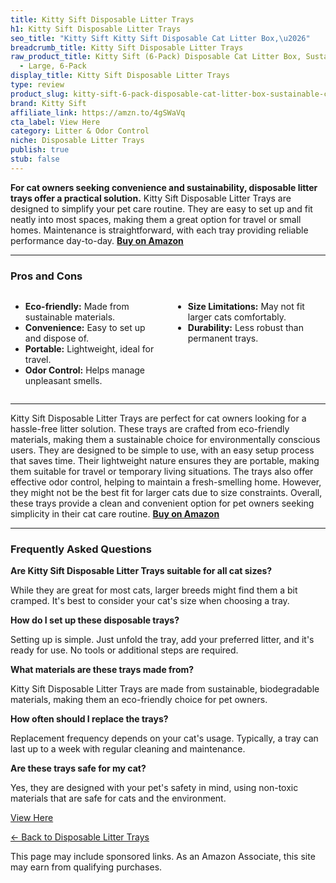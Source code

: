```yaml
---
title: Kitty Sift Disposable Litter Trays
h1: Kitty Sift Disposable Litter Trays
seo_title: "Kitty Sift Kitty Sift Disposable Cat Litter Box,\u2026"
breadcrumb_title: Kitty Sift Disposable Litter Trays
raw_product_title: Kitty Sift (6-Pack) Disposable Cat Litter Box, Sustainable, Clean
  - Large, 6-Pack
display_title: Kitty Sift Disposable Litter Trays
type: review
product_slug: kitty-sift-6-pack-disposable-cat-litter-box-sustainable-clean-large-6-pack
brand: Kitty Sift
affiliate_link: https://amzn.to/4gSWaVq
cta_label: View Here
category: Litter & Odor Control
niche: Disposable Litter Trays
publish: true
stub: false
---
```


<div id="intro" class="full-width">
  <p><strong>For cat owners seeking convenience and sustainability, disposable litter trays offer a practical solution.</strong> Kitty Sift Disposable Litter Trays are designed to simplify your pet care routine. They are easy to set up and fit neatly into most spaces, making them a great option for travel or small homes. Maintenance is straightforward, with each tray providing reliable performance day-to-day. <a href="https://amzn.to/4gSWaVq" rel="nofollow sponsored noopener" target="_blank"><strong>Buy on Amazon</strong></a></p>
</div>

<hr />
<h3 id="pros-cons">Pros and Cons</h3>
<div class="pc-grid" style="display:grid;grid-template-columns:1fr 1fr;gap:16px;">
  <ul>
    <li><strong>Eco-friendly:</strong> Made from sustainable materials.</li>
    <li><strong>Convenience:</strong> Easy to set up and dispose of.</li>
    <li><strong>Portable:</strong> Lightweight, ideal for travel.</li>
    <li><strong>Odor Control:</strong> Helps manage unpleasant smells.</li>
  </ul>
  <ul>
    <li><strong>Size Limitations:</strong> May not fit larger cats comfortably.</li>
    <li><strong>Durability:</strong> Less robust than permanent trays.</li>
  </ul>
</div>
<hr />

<div class="full-width">
  <p>Kitty Sift Disposable Litter Trays are perfect for cat owners looking for a hassle-free litter solution. These trays are crafted from eco-friendly materials, making them a sustainable choice for environmentally conscious users. They are designed to be simple to use, with an easy setup process that saves time. Their lightweight nature ensures they are portable, making them suitable for travel or temporary living situations. The trays also offer effective odor control, helping to maintain a fresh-smelling home. However, they might not be the best fit for larger cats due to size constraints. Overall, these trays provide a clean and convenient option for pet owners seeking simplicity in their cat care routine. <a href="https://amzn.to/4gSWaVq" rel="nofollow sponsored noopener" target="_blank"><strong>Buy on Amazon</strong></a></p>
</div>

<hr />
<h3 id="faqs">Frequently Asked Questions</h3>

<p><strong>Are Kitty Sift Disposable Litter Trays suitable for all cat sizes?</strong></p>
<p>While they are great for most cats, larger breeds might find them a bit cramped. It's best to consider your cat's size when choosing a tray.</p>

<p><strong>How do I set up these disposable trays?</strong></p>
<p>Setting up is simple. Just unfold the tray, add your preferred litter, and it's ready for use. No tools or additional steps are required.</p>

<p><strong>What materials are these trays made from?</strong></p>
<p>Kitty Sift Disposable Litter Trays are made from sustainable, biodegradable materials, making them an eco-friendly choice for pet owners.</p>

<p><strong>How often should I replace the trays?</strong></p>
<p>Replacement frequency depends on your cat's usage. Typically, a tray can last up to a week with regular cleaning and maintenance.</p>

<p><strong>Are these trays safe for my cat?</strong></p>
<p>Yes, they are designed with your pet's safety in mind, using non-toxic materials that are safe for cats and the environment.</p>
<p><a class="btn" href="https://amzn.to/4gSWaVq" target="_blank" rel="nofollow sponsored noopener">View Here</a></p>
<p><a href="/roundups/litter-odor-control/disposable-litter-trays/">← Back to Disposable Litter Trays</a></p>
<aside class="disclosure">This page may include sponsored links. As an Amazon Associate, this site may earn from qualifying purchases.</aside>
